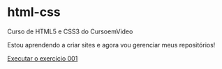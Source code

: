 # html-css
 Curso de HTML5 e CSS3 do CursoemVideo

 Estou aprendendo a criar sites e agora vou gerenciar meus repositórios!

 <a href="https://dudasantts.github.io/html-css/exercicios/ex001/index.html">Executar o exercício 001</a>
